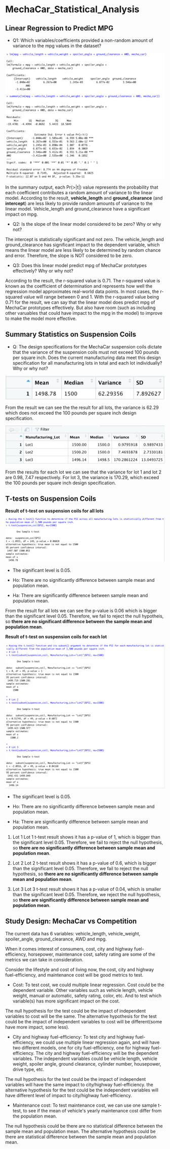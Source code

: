 # MechaCar_Statistical_Analysis

## Linear Regression to Predict MPG
- Q1: Which variables/coefficients provided a non-random amount of variance to the mpg values in the dataset?

![linear regression result](Images/Deliverable_1.png)

In the summary output, each Pr(>|t|) value represents the probability that each coefficient contributes a random amount of variance to the linear model.
According to the result, **vehicle_length** and **ground_clearance** (and **intercept**) are less likely to provide random amounts of variance to the linear model. Vehicle_length and ground_clearance have a significant impact on mpg.

- Q2: Is the slope of the linear model considered to be zero? Why or why not?

The intercept is statistically significant and not zero. The vehicle_length and ground_clearance has significant impact to the dependent variable, which means the linear model are less likely to be determined by random chance and error. Therefore, the slope is NOT considered to be zero.

- Q3: Does this linear model predict mpg of MechaCar prototypes effectively? Why or why not?

According to the result, the r-squared value is 0.71. The r-squared value is known as the coefficient of determination and represents how well the regression model approximates real-world data points. In most cases, the r-squared value will range between 0 and 1. With the r-squared value being 0.71 for the result, we can say that the linear model does predict mpg of MechaCar prototypes effectively. But also have room (such as including other varuables that could have impact to the mpg in the model) to improve to make the model more effective.

## Summary Statistics on Suspension Coils
- Q: The design specifications for the MechaCar suspension coils dictate that the variance of the suspension coils must not exceed 100 pounds per square inch. Does the current manufacturing data meet this design specification for all manufacturing lots in total and each lot individually? Why or why not?

![Coil PSI variance for all lots](Images/Deliverable_2_1.png)

From the result we can see the the result for all lots, the variance is 62.29 which does not exceed the 100 pounds per square inch design specification.

![Coil PSI variance for each lot](Images/Deliverable_2_2.png)

From the results for each lot we can see that the variance for lot 1 and lot 2 are 0.98, 7.47 respectively. For lot 3, the variance is 170.29, which exceed the 100 pounds per square inch design specification.

## T-tests on Suspension Coils
**Result of t-test on suspension coils for all lots**

![T-tests on Suspension Coils for all lots](Images/Deliverable_3_1.png)

- The significant level is 0.05.

- Ho: There are no significantly difference between sample mean and population mean.
- Ha: There are significantly difference between sample mean and population mean.

From the result for all lots we can see the p-value is 0.06 which is bigger than the significant level 0.05. Therefore, we fail to reject the null hypotheis, so **there are no significant difference between the sample mean and population mean**.

**Result of t-test on suspension coils for each lot**

![T-test on suspension coils for each lot](Images/Deliverable_3_2.png)

- The significant level is 0.05.

- Ho: There are no significantly difference between sample mean and population mean.
- Ha: There are significantly difference between sample mean and population mean.

1. Lot 1
Lot 1 t-test result shows it has a p-value of 1, which is bigger than the significant level 0.05. Therefore, we fail to reject the null hypothesis, so **there are no significantly difference between sample mean and population mean**.

2. Lot 2
Lot 2 t-test result shows it has a p-value of 0.6, which is bigger than the significant level 0.05. Therefore, we fail to reject the null hypothesis, so **there are no significantly difference between sample mean and population mean**.

3. Lot 3
Lot 3 t-test result shows it has a p-value of 0.04, which is smaller than the significant level 0.05. Therefore, we reject the null hypothesis, so **there are significantly difference between sample mean and population mean**.

## Study Design: MechaCar vs Competition
The current data has 6 variables: vehicle_length, vehicle_weight, spoiler_angle, ground_clearance, AWD and mpg.

When it comes interest of consumers, cost, city and highway fuel-efficiency, horsepower, maintenance cost, safety rating are some of the metrics we can take in consideration.

Consider the lifestyle and cost of living now, the cost, city and highway fuel-efficiency, and maintenance cost will be good metrics to test.

- Cost:
To test cost, we could multiple linear regression. Cost could be the dependent variable. Other variables such as vehicle length, vehicle weight, manual or automatic, safety rating, color, etc. And to test which variable(s) has more significant impact on the cost.

The null hypothesis for the test could be the impact of independent variables to cost will be the same.
The alternative hypothesis for the test could be the impact of independent variables to cost will be different(some have more impact, some less).

- City and highway fuel-efficiency:
To test city and highway fuel-efficiency, we could use multiple linear regression again, and will have two different models, one for city fuel-efficiency, one for highway fuel-efficiency.
The city and highway fuel-efficiency will be the dependent variables. The independent variables could be vehicle length, vehicle weight, spoiler angle, ground clearance, cylinder number, housepower, drive type, etc. 

The null hypothesis for the test could be the impact of independent variables will have the same impact to city/highway fuel-efficiency.
the alternative hypothesis for the test could be the independent variables will have different level of impact to city/highway fuel-efficiency.

- Maintenance cost:
To test maintenance cost, we can use one sample t-test, to see if the mean of vehicle's yearly maintenance cost differ from the population mean.

The null hypothesis could be there are no statistical difference between the sample mean and population mean.
The alternative hypothesis could be there are statistical difference between the sample mean and population mean.
